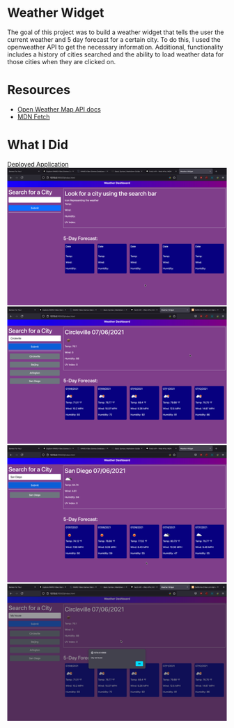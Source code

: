 # Weather Widget
The goal of this project was to build a weather widget that tells the user the current weather and 5 day forecast for a certain city. To do this, I used the openweather API to get the necessary information. Additional, functionality includes a history of cities searched and the ability to load weather data for those cities when they are clicked on.

# Resources
- [Open Weather Map API docs](https://openweathermap.org/api)
- [MDN Fetch](https://developer.mozilla.org/en-US/docs/Web/API/Fetch_API)

# What I Did
[Deployed Application]()
![Opening Splash Screen](./assets/media/SplashScreen.png)
![Search Example](./assets/media/CitySearch.png)
![Search Two Word City Name](./assets/media/CitySearch_TwoWords.png)
![City Not Found Alert](./assets/media/CityNotFound.png)
